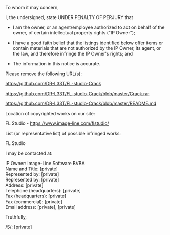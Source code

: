 To whom it may concern,

I, the undersigned, state UNDER PENALTY OF PERJURY that

* I am the owner, or an agent/employee authorized to act on behalf of the owner, of certain intellectual property rights ("IP Owner");

* I have a good faith belief that the listings identified below offer items or contain materials that are not authorized by the IP Owner, its agent, or the law, and therefore infringe the IP Owner's rights; and

* The information in this notice is accurate.

Please remove the following URL(s):


https://github.com/DR-L33T/FL-studio-Crack

https://github.com/DR-L33T/FL-studio-Crack/blob/master/Crack.rar

https://github.com/DR-L33T/FL-studio-Crack/blob/master/README.md

 

Location of copyrighted works on our site:

FL Studio - https://www.image-line.com/flstudio/

List (or representative list) of possible infringed works:

FL Studio

 

I may be contacted at:

IP Owner: Image-Line Software BVBA  
Name and Title: [private]  
Represented by: [private]  
Represented by: [private]  
Address: [private]  
Telephone (headquarters): [private]  
Fax (headquarters): [private]  
Fax (commercial): [private]  
Email address: [private], [private]

Truthfully,

/S/: [private]
